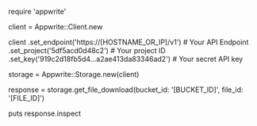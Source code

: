 require 'appwrite'

client = Appwrite::Client.new

client
    .set_endpoint('https://[HOSTNAME_OR_IP]/v1') # Your API Endpoint
    .set_project('5df5acd0d48c2') # Your project ID
    .set_key('919c2d18fb5d4...a2ae413da83346ad2') # Your secret API key

storage = Appwrite::Storage.new(client)

response = storage.get_file_download(bucket_id: '[BUCKET_ID]', file_id: '[FILE_ID]')

puts response.inspect